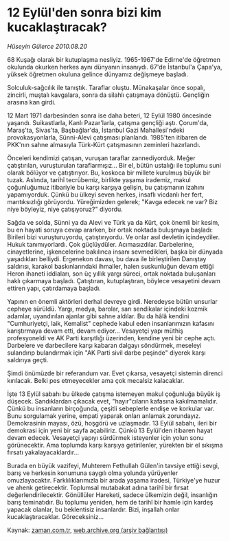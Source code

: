 # 12 Eylül'den sonra bizi kim kucaklaştıracak?

*Hüseyin Gülerce 2010.08.20*

<td class="columnist-detail">
<p>68 Kuşağı olarak bir kutuplaşma nesliyiz. 1965-1967'de Edirne'de öğretmen okulunda okurken herkes aynı dünyanın insanıydı. 67'de İstanbul'a Çapa'ya, yüksek öğretmen okuluna gelince dünyamız değişmeye başladı.</p>
<p>
<div id="haberMetinDiv">
<p>Solculuk-sağcılık ile tanıştık. Taraflar oluştu. Münakaşalar önce sopalı, zincirli, muştalı kavgalara, sonra da silahlı çatışmaya dönüştü. Gençliğin arasına kan girdi.
<p>12 Mart 1971 darbesinden sonra ise daha beteri, 12 Eylül 1980 öncesinde yaşandı. Suikastlarla, Kanlı Pazar'larla, çatışma gençliği aştı. Çorum'da, Maraş'ta, Sivas'ta, Başbağlar'da, İstanbul Gazi Mahallesi'ndeki provokasyonlarla, Sünni-Alevi çatışması planlandı. 1985'ten itibaren de PKK'nın sahne almasıyla Türk-Kürt çatışmasının zeminleri hazırlandı.
<p>Önceleri kendimizi çatışan, vuruşan taraflar zannediyorduk. Meğer çatıştırılan, vuruşturulan taraflarmışız... Bir el, bütün ustalığı ile toplumu suni olarak bölüyor ve çatıştırıyor. Bu, koskoca bir millete kurulmuş büyük bir tuzak. Aslında, tarihî tecrübemiz, birlikte yaşama irademiz, makul çoğunluğumuz itibariyle bu karşı karşıya gelişin, bu çatışmanın izahını yapamıyorduk. Çünkü bu ülkeyi seven herkes, insaflı vicdanlı her fert, mantıksızlığı görüyordu. Yüreğimizden gelerek; "Kavga edecek ne var? Biz niye böyleyiz, niye çatışıyoruz?" diyordu.
<p>Sağda ve solda, Sünni ya da Alevi ve Türk ya da Kürt, çok önemli bir kesim, bu en hayati soruya cevap ararken, bir ortak noktada buluşmaya başladı: Birileri bizi vuruşturuyordu, çatıştırıyordu. Ve onlar asıl devletin içindeydiler. Hukuk tanımıyorlardı. Çok güçlüydüler. Acımasızdılar. Darbelerine, cinayetlerine, işkencelerine bakılınca insanı sevmedikleri, başka bir dünyada yaşadıkları belliydi. Ergenekon davası, bu dava ile birleştirilen Danıştay saldırısı, karakol baskınlarındaki ihmaller, halen suskunluğun devam ettiği Heron ihaneti iddiaları, son üç yıllık yargı süreci, ortak noktada buluşanları haklı çıkarmaya başladı. Çatıştıran, kutuplaştıran, böylece vesayetini devam ettiren yapı, çatırdamaya başladı.
<p>Yapının en önemli aktörleri derhal devreye girdi. Neredeyse bütün unsurlar cepheye sürüldü. Yargı, medya, barolar, sarı sendikalar içindeki kozmik adamlar, uyandırılan ajanlar gibi sahne aldılar. Bu da hâlâ kendini "Cumhuriyetçi, laik, Kemalist" cephede kabul eden insanlarımızın kafasını karıştırmaya devam etti, devam ediyor... Vesayetçi yapı müthiş profesyoneldi ve AK Parti karşıtlığı üzerinden, kendine yeni bir cephe açtı. Darbelere ve darbecilere karşı kabaran dalgayı söndürmek, meseleyi sulandırıp bulandırmak için "AK Parti sivil darbe peşinde" diyerek karşı saldırıya geçti.
<p>Şimdi önümüzde bir referandum var. Evet çıkarsa, vesayetçi sistemin direnci kırılacak. Belki pes etmeyecekler ama çok mecalsiz kalacaklar. 
<p>İşte 13 Eylül sabahı bu ülkede çatışma istemeyen makul çoğunluğa büyük iş düşecek. Sandıklardan çıkacak evet, "hayır"cıların kafasına kakılmamalıdır. Çünkü bu insanların birçoğunda, çeşitli sebeplerle endişe ve korkular var. Bunu sorgulamak yerine, empati yaparak onları anlamak zorundayız. Demokrasinin mayası, özü, hoşgörü ve uzlaşmadır. 13 Eylül sabahı, ileri bir demokrasi için yeni bir sayfa açabiliriz. Çünkü 13 Eylül'den itibaren hayat devam edecek. Vesayetçi yapıyı sürdürmek isteyenler için yolun sonu görünecektir. Ama toplumda karşı karşıya getirilenler, yürekten bir el sıkışma fırsatı yakalayacaklardır...
<p>Burada en büyük vazifeyi, Muhterem Fethullah Gülen'in tavsiye ettiği sevgi, barış ve herkesin konumuna saygılı olma yolunda yürüyenler omuzlayacaktır. Farklılıklarımızla bir arada yaşama iradesi, Türkiye'ye huzur ve ahenk getirecektir. Toplumsal mutabakat adına tarihî bir fırsat değerlendirilecektir. Gönüllüler Hareketi, sadece ülkemizin değil, insanlığın barış teminatıdır. Bu toplumu yeniden, hem de tarihî bir hamle için kardeş yapacak olanlar, bu beklentisiz insanlardır. Bizi, inşallah onlar kucaklaştıracaklar. Göreceksiniz... </p></p></p></p></p></p></p></p></div>
</p>
<a href="http://web.archive.org/web/20110105011131/mailto:h.gulerce@zaman.com.tr">
</a></td>

Kaynak: [zaman.com.tr](http://zaman.com.tr/yazar.do?yazino=1017858), [web.archive.org (arşiv bağlantısı)](http://web.archive.org/web/20110105011131/http://www.zaman.com.tr/yazar.do?yazino=1017858)
